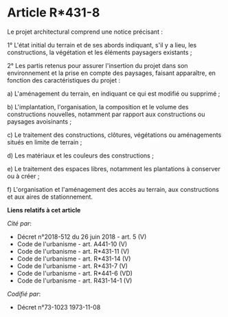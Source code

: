 # Article R*431-8

Le projet architectural comprend une notice précisant :

1° L'état initial du terrain et de ses abords indiquant, s'il y a lieu, les constructions, la végétation et les éléments
paysagers existants ;

2° Les partis retenus pour assurer l'insertion du projet dans son environnement et la prise en compte des paysages, faisant
apparaître, en fonction des caractéristiques du projet :

a) L'aménagement du terrain, en indiquant ce qui est modifié ou supprimé ;

b) L'implantation, l'organisation, la composition et le volume des constructions nouvelles, notamment par rapport aux
constructions ou paysages avoisinants ;

c) Le traitement des constructions, clôtures, végétations ou aménagements situés en limite de terrain ;

d) Les matériaux et les couleurs des constructions ;

e) Le traitement des espaces libres, notamment les plantations à conserver ou à créer ;

f) L'organisation et l'aménagement des accès au terrain, aux constructions et aux aires de stationnement.

**Liens relatifs à cet article**

_Cité par_:

  - Décret n°2018-512 du 26 juin 2018 - art. 5 (V)
  - Code de l'urbanisme - art. A441-10 (V)
  - Code de l'urbanisme - art. R*431-11 (V)
  - Code de l'urbanisme - art. R*431-14 (V)
  - Code de l'urbanisme - art. R*431-7 (V)
  - Code de l'urbanisme - art. R*441-6 (VD)
  - Code de l'urbanisme - art. R431-14-1 (V)

_Codifié par_:

  - Décret n°73-1023 1973-11-08
